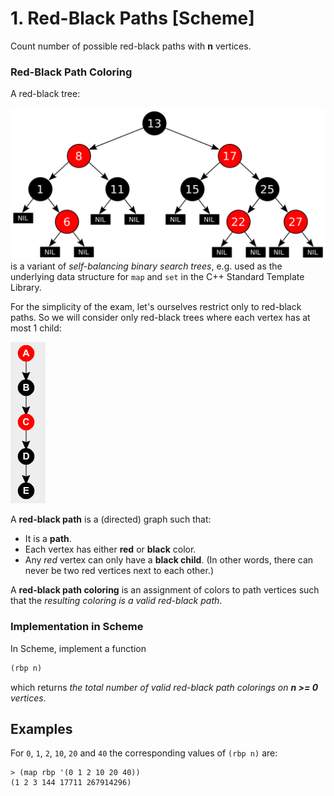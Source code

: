 # 1. Red-Black Paths [Scheme]

Count number of possible red-black paths with **n** vertices.

### Red-Black Path Coloring

A red-black tree:

![Red-Black Tree](rbt.svg)
is a variant of *self-balancing binary search trees*,
e.g. used as the underlying data structure for `map` and `set` in the C++ Standard Template Library.

For the simplicity of the exam, let's ourselves restrict only to red-black paths.
So we will consider only red-black trees where each vertex has at most 1 child:

![Red-Black Path](rbp.png)

A **red-black path** is a (directed) graph such that:
* It is a **path**.
* Each vertex has either **red** or **black** color.
* Any *red* vertex can only have a **black child**.
(In other words, there can never be two red vertices next to each other.)

A **red-black path coloring** is an assignment of colors to path vertices such that the *resulting coloring is a valid red-black path*.

### Implementation in Scheme

In Scheme, implement a function
```scheme
(rbp n)
``` 
which returns *the total number of valid red-black path colorings on **n >= 0** vertices*.

## Examples
For `0`, `1`, `2`, `10`, `20` and `40` the corresponding values of `(rbp n)` are:
```
> (map rbp '(0 1 2 10 20 40))
(1 2 3 144 17711 267914296)
```
